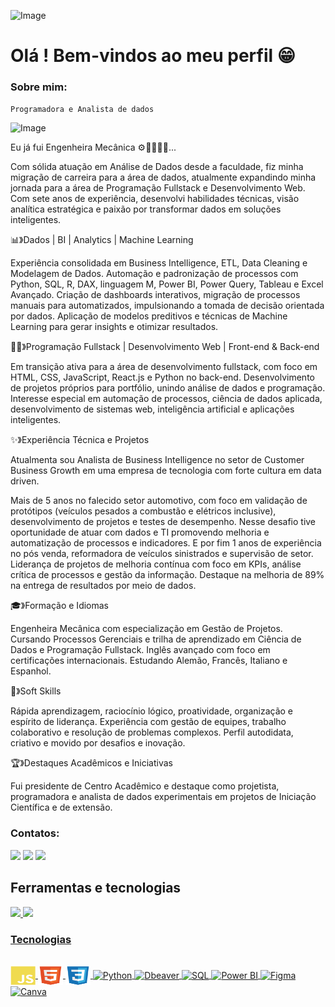 ![Image](https://github.com/user-attachments/assets/13a067c3-88ed-465c-a1e5-cda86c689549)

# Olá ! Bem-vindos ao meu perfil 😁

### Sobre mim:
`Programadora e Analista de dados`

![Image](https://github.com/user-attachments/assets/41b27b70-f264-44cf-b1e3-179e70e5c735)

Eu já fui Engenheira Mecânica ⚙️👩‍🔧🚚🚌... 

Com sólida atuação em Análise de Dados desde a faculdade, fiz minha migração de carreira para a área de dados, atualmente expandindo minha jornada para a área de Programação Fullstack e Desenvolvimento Web. 
Com sete anos de experiência, desenvolvi habilidades técnicas, visão analítica estratégica e paixão por transformar dados em soluções inteligentes.

📊》Dados | BI | Analytics | Machine Learning

Experiência consolidada em Business Intelligence, ETL, Data Cleaning e Modelagem de Dados. Automação e padronização de processos com Python, SQL, R, DAX, linguagem M, Power BI, Power Query, Tableau e Excel Avançado. Criação de dashboards interativos, migração de processos manuais para automatizados, impulsionando a tomada de decisão orientada por dados. Aplicação de modelos preditivos e técnicas de Machine Learning para gerar insights e otimizar resultados.

👩‍💻》Programação Fullstack | Desenvolvimento Web | Front-end & Back-end

Em transição ativa para a área de desenvolvimento fullstack, com foco em HTML, CSS, JavaScript, React.js e Python no back-end. Desenvolvimento de projetos próprios para portfólio, unindo análise de dados e programação. Interesse especial em automação de processos, ciência de dados aplicada, desenvolvimento de sistemas web, inteligência artificial e aplicações inteligentes.

✨》Experiência Técnica e Projetos

Atualmenta sou Analista de Business Intelligence no setor de Customer Business Growth em uma empresa de tecnologia com forte cultura em data driven.

Mais de 5 anos no falecido setor automotivo, com foco em validação de protótipos (veículos pesados a combustão e elétricos inclusive), desenvolvimento de projetos e testes de desempenho. Nesse desafio tive oportunidade de atuar com dados e TI promovendo melhoria e automatização de processos e indicadores. E por fim 1 anos de experiência no pós venda, reformadora de veículos sinistrados e supervisão de setor. Liderança de projetos de melhoria contínua com foco em KPIs, análise crítica de processos e gestão da informação. Destaque na melhoria de 89% na entrega de resultados por meio de dados.

🎓》Formação e Idiomas

Engenheira Mecânica com especialização em Gestão de Projetos.
Cursando Processos Gerenciais e trilha de aprendizado em Ciência de Dados e Programação Fullstack.
Inglês avançado com foco em certificações internacionais. Estudando Alemão, Francês, Italiano e Espanhol.

👑》Soft Skills

Rápida aprendizagem, raciocínio lógico, proatividade, organização e espírito de liderança. 
Experiência com gestão de equipes, trabalho colaborativo e resolução de problemas complexos. 
Perfil autodidata, criativo e movido por desafios e inovação.

🏆》Destaques Acadêmicos e Iniciativas

Fui presidente de Centro Acadêmico e destaque como projetista, programadora e analista de dados experimentais em projetos de Iniciação Científica e de extensão.

### Contatos:

<div>  
  <a href = "mailto:emanueleleal.clcp@gmail.com"><img src="https://img.shields.io/badge/-Gmail-%23333?style=for-the-badge&logo=gmail&logoColor=red" target="_blank"></a>
  <a href="https://www.linkedin.com/in/emanueleleal-clcp" target="_blank"><img src="https://img.shields.io/badge/linkedin-%230077B5.svg?style=for-the-badge&logo=linkedin&logoColor=white"></a>
  <a href="https://www.instagram.com/emanuele_clcp?igsh=eDh2eW1odmkwMXEz" target="_blank"><img src="https://img.shields.io/badge/Instagram-%23E4405F.svg?style=for-the-badge&logo=Instagram&logoColor=white">
</a>
</div>

## Ferramentas e tecnologias

 <div>
   <a href="https://github.com/EmanueleLeal">
   <img height="180em" src="https://github-readme-stats.vercel.app/api?username=EmanueleLeal&show_icons=true&theme=transparent&include_all_commits=true&count_private=true&bg_color=deg,1e61a4,00e4bc&title_color=FFFFFF&text_color=FFFFFF&hide_border=true"/>
     <img height="180em" src="https://github-readme-stats.vercel.app/api/top-langs/?username=EmanueleLeal&layout=compact&langs_count=6&theme=transparent"/>
</div>

### Tecnologias
<div style="display: inline_block"><br>
  <img align="center" alt="Js" height="30" width="40" src="https://raw.githubusercontent.com/devicons/devicon/master/icons/javascript/javascript-plain.svg">
  <img align="center" alt="HTML" height="30" width="40" src="https://raw.githubusercontent.com/devicons/devicon/master/icons/html5/html5-original.svg">
  <img align="center" alt="CSS" height="30" width="40" src="https://raw.githubusercontent.com/devicons/devicon/master/icons/css3/css3-original.svg">
  <img align="center" alt="Python" height="30" width="40" src="https://cdn.jsdelivr.net/gh/devicons/devicon@latest/icons/python/python-original.svg">
  <img align="center" alt="Dbeaver" height="30" width="40" src="https://cdn.jsdelivr.net/gh/devicons/devicon@latest/icons/dbeaver/dbeaver-original.svg"> 
  <img align="center" alt="SQL" height="30" width="40" src="https://cdn.jsdelivr.net/gh/devicons/devicon@latest/icons/sqlite/sqlite-original.svg">
   <img align="center" alt="Power BI" height="30" width="40" src="https://github.com/microsoft/PowerBI-Icons/blob/main/SVG/Power-BI.svg">
  <img align="center" alt="Figma" height="30" width="40" src="https://cdn.jsdelivr.net/gh/devicons/devicon@latest/icons/figma/figma-original.svg">
  <img align="center" alt="Canva" height="30" width="40" src="https://cdn.jsdelivr.net/gh/devicons/devicon@latest/icons/canva/canva-original.svg">
</div>
 
<br>
 
